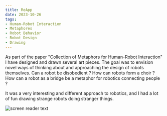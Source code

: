 ```yaml
---
title: ReApp
date: 2023-10-26
tags:
- Human-Robot Interaction
- Metaphores
- Robot Behavior
- Robot Design 
- Drawing
---
```


As part of the paper "Collection of Metaphors for Human-Robot Interaction" I have designed and drawn several art pieces. The goal was to envision novel ways of thinking about and approaching the design of robots themselves. Can a robot be disobedient ? How can robots form a choir ? How can a robot as a bridge be a metaphor for robotics connecting people ? 

It was a very interesting and different approach to robotics, and I had a lot of fun drawing strange robots doing stranger things. 


![screen reader text](walle_parrot.jpg "Robot as a parrot as a metaphor for disobedience. A litter-cleaning robot splashed a culprit with an in-built water gun.")


<!--more-->
